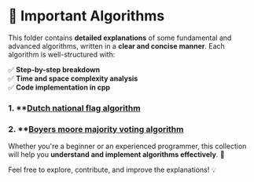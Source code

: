 # 📂 Important Algorithms  

This folder contains **detailed explanations** of some fundamental and advanced algorithms, written in a **clear and concise manner**. Each algorithm is well-structured with:  

✅ **Step-by-step breakdown**  
✅ **Time and space complexity analysis**  
✅ **Code implementation in cpp**  

### 1. **[Dutch national flag algorithm](https://github.com/Sri-Hasini/Imp-Algorithms/blob/main/001.dutch_national_flag_algo.md)
### 2. **[Boyers moore majority voting algorithm](https://github.com/Sri-Hasini/Imp-Algorithms/blob/main/002.Boyers_moore_majority_voting_algorithm.md)

Whether you're a beginner or an experienced programmer, this collection will help you **understand and implement algorithms effectively**. 🚀  

Feel free to explore, contribute, and improve the explanations! 💡  
